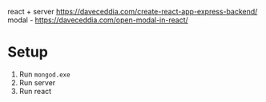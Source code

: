 react + server https://daveceddia.com/create-react-app-express-backend/
modal - https://daveceddia.com/open-modal-in-react/

# Setup
1. Run ```mongod.exe```
2. Run server
3. Run react
